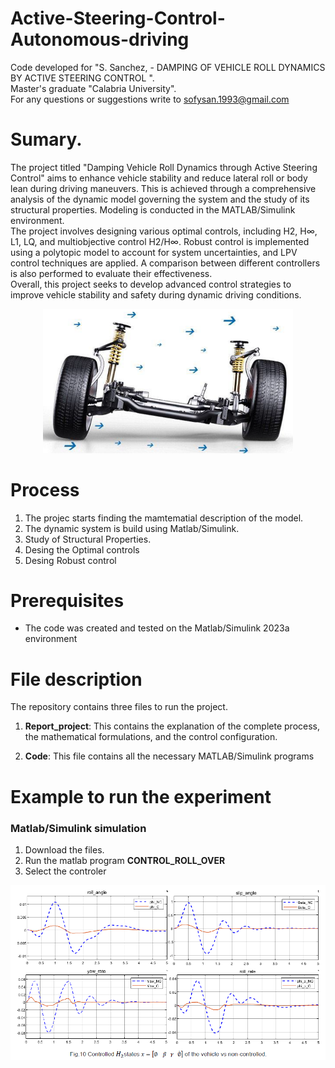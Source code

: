 # Active-Steering-Control-Autonomous-driving

Code developed for "S. Sanchez, - DAMPING OF VEHICLE ROLL DYNAMICS BY ACTIVE STEERING CONTROL ".  
Master's graduate "Calabria University".  
For any questions or suggestions write to sofysan.1993@gmail.com

# Sumary.
The project titled "Damping Vehicle Roll Dynamics through Active Steering Control" aims to enhance vehicle stability and reduce lateral roll or body lean during driving maneuvers. This is achieved through a comprehensive analysis of the dynamic model governing the system and the study of its structural properties. Modeling is conducted in the MATLAB/Simulink environment.  
The project involves designing various optimal controls, including H2, H∞, L1, LQ, and multiobjective control H2/H∞. Robust control is implemented using a polytopic model to account for system uncertainties, and LPV control techniques are applied. A comparison between different controllers is also performed to evaluate their effectiveness.  
Overall, this project seeks to develop advanced control strategies to improve vehicle stability and safety during dynamic driving conditions.

<p align="center">
  <img src="Images/Roll.png" alt="Texto alternativo" width="400">
</p>

# Process  
1.  The projec starts finding the mamtematial description of the model.
2.	The dynamic system is build using Matlab/Simulink.
3.	Study of Structural Properties. 
4.	Desing the Optimal controls
5.	Desing Robust control

# Prerequisites
- The code was created and tested on the Matlab/Simulink 2023a environment

# File description
The repository contains three files to run the project.  

1. **Report_project**: This contains the explanation of the complete process, the mathematical formulations, and the control configuration.

2. **Code**: This file contains all the necessary MATLAB/Simulink programs

# Example to run the experiment  

### Matlab/Simulink simulation 
1. Download the files.
2. Run the matlab program **CONTROL_ROLL_OVER**
3. Select the controler

<p align="center">
  <img src="Images/Results.png" alt="Texto alternativo" width="600">
</p>

